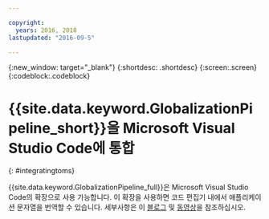 ```yaml
---

copyright:
  years: 2016, 2018
lastupdated: "2016-09-5"

---
```


{:new_window: target="_blank"}
{:shortdesc: .shortdesc}
{:screen:.screen}
{:codeblock:.codeblock}

# {{site.data.keyword.GlobalizationPipeline_short}}을 Microsoft Visual Studio Code에 통합
{: #integratingtoms}


{{site.data.keyword.GlobalizationPipeline_full}}은 Microsoft Visual Studio Code의 확장으로 사용 가능합니다. 이 확장을 사용하면 코드 편집기 내에서 애플리케이션 문자열을 번역할 수 있습니다. 세부사항은 이 [블로그](https://developer.ibm.com/bluemix/2016/08/31/ibm-globalization-pipeline-and-microsoft-visual-studio-code/) 및 [동영상](https://www.youtube.com/watch?v=fUfmnx2KqyU)을 참조하십시오.
